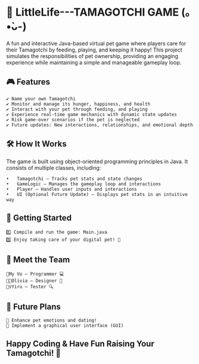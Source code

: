 # 🐣 LittleLife---TAMAGOTCHI GAME  (｡•̀ᴗ-)
A fun and interactive Java-based virtual pet game where players care for their Tamagotchi by feeding, playing, and keeping it happy! This project simulates the responsibilities of pet ownership, providing an engaging experience while maintaining a simple and manageable gameplay loop. 

## 🎮 Features
    ✔️ Name your own Tamagotchi
    ✔️ Monitor and manage its hunger, happiness, and health
    ✔️ Interact with your pet through feeding, and playing
    ✔️ Experience real-time game mechanics with dynamic state updates
    ✔️ Risk game-over scenarios if the pet is neglected
    ✔️ Future updates: New interactions, relationships, and emotional depth

## 🛠️ How It Works
The game is built using object-oriented programming principles in Java. It consists of multiple classes, including:

    •	Tamagotchi – Tracks pet stats and state changes
    •	GameLogic – Manages the gameplay loop and interactions
    •	Player – Handles user inputs and interactions
    •	UI (Optional Future Update) – Displays pet stats in an intuitive way

## 🚀 Getting Started
    1️⃣ Compile and run the game: Main.java   
    3️⃣ Enjoy taking care of your digital pet! 🐾

## 👥 Meet the Team
    👧My Vo – Programmer 💻
    👩‍🦰Olivia – Designer 🎨
    👱‍♀️Yiru – Tester 🔍
    
## 📌 Future Plans

    🔹 Enhance pet emotions and dating!
    🔹 Implement a graphical user interface (GUI)

## Happy Coding & Have Fun Raising Your Tamagotchi! 🎉



